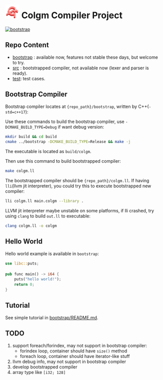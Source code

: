 # <img src="doc/colgm.svg" height="45px"/> Colgm Compiler Project

[![bootstrap](https://github.com/colgm/colgm/actions/workflows/ci.yml/badge.svg)](https://github.com/colgm/colgm/actions/workflows/ci.yml)

## Repo Content

- [bootstrap](./bootstrap/README.md) : available now, features not stable these days, but welcome to try.
- [src](./src/README.md) : bootstrapped compiler, not available now (lexer and parser is ready).
- [test](./test): test cases.

## Bootstrap Compiler

Bootstrap compiler locates at `{repo_path}/bootstrap`, written by C++(`-std=c++17`):

Use these commands to build the bootstrap compiler, use `-DCMAKE_BUILD_TYPE=Debug` if want debug version:

```sh
mkdir build && cd build
cmake ../bootstrap -DCMAKE_BUILD_TYPE=Release && make -j
```

The executable is located as `build/colgm`.

Then use this command to build bootstrapped compiler:

```sh
make colgm.ll
```

The bootstrapped compiler should be `{repo_path}/colgm.ll`.
If having `lli`(llvm jit interpreter), you could try this to
execute bootstrapped new compiler:

```sh
lli colgm.ll main.colgm --library .
```

LLVM jit interpreter maybe unstable on some platforms,
if lli crashed, try using `clang` to build `out.ll` to executable:

```sh
clang colgm.ll -o colgm
```

## Hello World

Hello world example is available in `bootstrap`:

```rust
use libc::puts;

pub func main() -> i64 {
    puts("hello world!");
    return 0;
}
```

## Tutorial

See simple tutorial in [bootstrap/README.md](./bootstrap/README.md).

## TODO

1. support foreach/forindex, may not support in bootstrap compiler:
    - forindex loop, container should have `size()` method
    - foreach loop, container should have iterator-like stuff
2. llvm debug info, may not support in bootstrap compiler
3. develop bootstrapped compiler
4. array type like `[i32; 128]`
